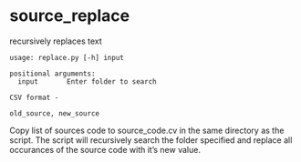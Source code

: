 # source_replace
recursively replaces text
```
usage: replace.py [-h] input

positional arguments:
  input       Enter folder to search

```
```
CSV format -

old_source, new_source
```


Copy list of sources code to source_code.cv in the same directory as the script. The script will recursively search the folder specified and replace all occurances of the source code with it’s new value.